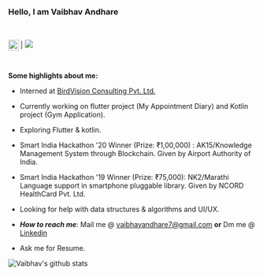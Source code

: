 ### Hello, I am Vaibhav Andhare

<br/>

|</a>  <a href="https://www.linkedin.com/in/vaibhavandhare">
  <img align="left" alt="LinkedIn" width="22px" src="https://cdn.jsdelivr.net/npm/simple-icons@v3/icons/linkedin.svg" />
</a>     ![](https://visitor-badge.glitch.me/badge?page_id=vaandhare.MyGithub)  

<br/>


**Some highlights about me:**

- Interned at [BirdVision Consulting Pvt. Ltd.](https://birdvisiontech.com/)
- Currently working on flutter project (My Appointment Diary) and Kotlin project (Gym Application).
- Exploring Flutter & kotlin.
- Smart India Hackathon '20 Winner (Prize: ₹1,00,000) : AK15/Knowledge Management System through Blockchain. Given by Airport Authority of India.
- Smart India Hackathon '19 Winner (Prize: ₹75,000): NK2/Marathi Language support in smartphone pluggable library. Given by NCORD HealthCard Pvt. Ltd. 
- Looking for help with data structures & algorithms and UI/UX.
- ***How to reach me***: Mail me @ vaibhavandhare7@gmail.com **or** Dm me @ [Linkedin](https://www.linkedin.com/in/vaibhavandhare)           

- Ask me for Resume.


![Vaibhav's github stats](https://github-readme-stats.vercel.app/api?username=vaandhare&show_icons=true&hide=[%22stars%22])
